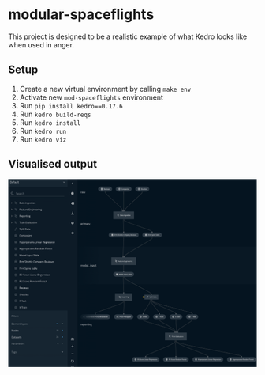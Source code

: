 # modular-spaceflights

This project is designed to be a realistic example of what Kedro looks like when used in anger.

## Setup

1. Create a new virtual environment by calling `make env`
2. Activate new `mod-spaceflights` environment
3. Run `pip install kedro==0.17.6`
4. Run `kedro build-reqs`
5. Run `kedro install`
6. Run `kedro run`
7. Run `kedro viz`

## Visualised output

![Visualised output](.tours/images/full.png)
